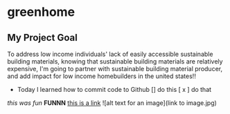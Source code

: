 # greenhome

## My Project Goal 
To address low income individuals' lack of easily accessible sustainable building materials, knowing that sustainable building materials are relatively expensive, I'm going to partner with sustainable building material producer, and add impact for low income homebuilders in the united states!!






- Today I learned how to commit code to Github
[] do this 
[ x ] do that 

*this was fun*
**FUNNN**
[this is a link](http://link.com)
![alt text for an image](link to image.jpg)